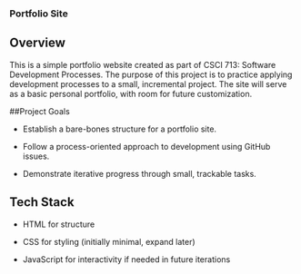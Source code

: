 ### Portfolio Site
## Overview

This is a simple portfolio website created as part of CSCI 713: Software Development Processes. The purpose of this project is to practice applying development processes to a small, incremental project. The site will serve as a basic personal portfolio, with room for future customization.

##Project Goals

* Establish a bare-bones structure for a portfolio site.

* Follow a process-oriented approach to development using GitHub issues.

* Demonstrate iterative progress through small, trackable tasks.

## Tech Stack

* HTML for structure

* CSS for styling (initially minimal, expand later)

* JavaScript for interactivity if needed in future iterations
